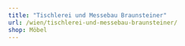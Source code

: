```yaml
---
title: "Tischlerei und Messebau Braunsteiner"
url: /wien/tischlerei-und-messebau-braunsteiner/
shop: Möbel
---
```

